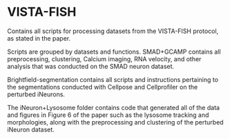 # VISTA-FISH
Contains all scripts for processing datasets from the VISTA-FISH protocol, as stated in the paper.

Scripts are grouped by datasets and functions. SMAD+GCAMP contains all preprocessing, clustering, Calcium imaging, RNA velocity, and other analysis that was conducted on the SMAD neuron dataset. 

Brightfield-segmentation contains all scripts and instructions pertaining to the segmentations conducted with Cellpose and Cellprofiler on the perturbed iNeurons. 

The iNeuron+Lysosome folder contains code that generated all of the data and figures in Figure 6 of the paper such as the lysosome tracking and morphologies, along with the preprocessing and clustering of the perturbed iNeuron dataset. 
